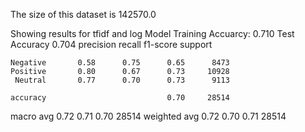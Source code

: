 The size of this dataset is 142570.0

Showing results for tfidf and log Model
Training Accuarcy: 0.710
Test Accuracy 0.704
              precision    recall  f1-score   support

    Negative       0.58      0.75      0.65      8473
    Positive       0.80      0.67      0.73     10928
     Neutral       0.77      0.70      0.73      9113

    accuracy                           0.70     28514
   macro avg       0.72      0.71      0.70     28514
weighted avg       0.72      0.70      0.71     28514

